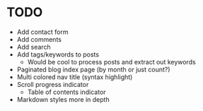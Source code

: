 # TODO

- Add contact form
- Add comments
- Add search
- Add tags/keywords to posts
  - Would be cool to process posts and extract out keywords
- Paginated blog index page (by month or just count?)
- Multi colored nav title (syntax highlight)
- Scroll progress indicator
  - Table of contents indicator
- Markdown styles more in depth
